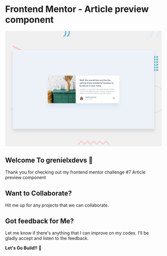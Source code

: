 # Frontend Mentor - Article preview component

![Design preview for the Article preview component coding challenge](./design/desktop-preview.jpg)

## Welcome To grenielxdevs 👋

Thank you for checking out my frontend mentor challenge #7 Article preview component

## Want to Collaborate?

Hit me up for any projects that we can collaborate.

## Got feedback for Me?

Let me know if there's anything that I can improve on my codes. I'll be gladly accept and listen to the feedback.

**Let's Go Build!!** 🚀